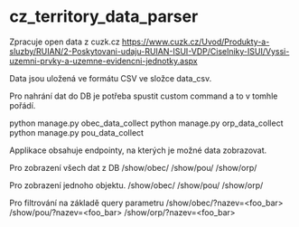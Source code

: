 # cz_territory_data_parser
Zpracuje open data z cuzk.cz
https://www.cuzk.cz/Uvod/Produkty-a-sluzby/RUIAN/2-Poskytovani-udaju-RUIAN-ISUI-VDP/Ciselniky-ISUI/Vyssi-uzemni-prvky-a-uzemne-evidencni-jednotky.aspx

Data jsou uložená ve formátu CSV ve složce data_csv.

Pro nahrání dat do DB je potřeba spustit custom command a to v tomhle pořádí.

python manage.py obec_data_collect
python manage.py orp_data_collect
python manage.py pou_data_collect

Applikace obsahuje endpointy, na kterých je možné data zobrazovat.

Pro zobrazení všech dat z DB
/show/obec/
/show/pou/
/show/orp/

Pro zobrazení jednoho objektu.
/show/obec/<pk>
/show/pou/<pk>
/show/orp/<pk>

Pro filtrování na základě query parametru
/show/obec/?nazev=<foo_bar>
/show/pou/?nazev=<foo_bar>
/show/orp/?nazev=<foo_bar>
